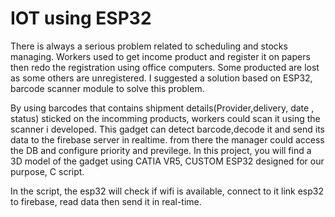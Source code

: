 # IOT using ESP32
There is always a serious problem related to scheduling and stocks managing.
Workers used to get income product and register it on papers then redo the registration using office computers.
Some producted are lost as some others are unregistered.
I suggested a solution based on ESP32, barcode scanner module to solve this problem.

By using barcodes that contains shipment details(Provider,delivery, date , status) sticked on the incomming products, workers 
could scan it using the scanner i developed.
This gadget can detect barcode,decode it and send its data to the firebase server in realtime.
from there the manager could access the DB and configure priority and previlege.
In this project, you will find a 3D model of the gadget using CATIA VR5, CUSTOM ESP32 designed for our purpose, C script.

In the script, the esp32 will check if wifi is available, connect to it link esp32 to firebase, read data then send it in real-time.
